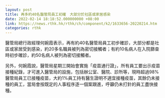 ```yaml
---
layout: post
title: 再多約40名醫管局員工初確　大部分於社區或家居感染
date: 2022-02-14 18:18:52.000000000 +08:00
link: https://news.rthk.hk/rthk/ch/component/k2/1633656-20220214.htm
categories: rthk
---
```


醫管局總行政經理何婉霞表示，再有約40名醫管局員工初步確診，大部分都是社區或家居受到感染，約20多名職員被列為密切接觸者；有約10名病人在入院篩查時初步確診，約50名病人被列為密切接觸者。

另外，何婉霞說，醫管局星期三開始會實施「疫苗通行證」，所有員工要出示疫苗接種紀錄，才可進入醫管局的設施，包括辦公室、醫院、診所等，現時超過98%醫管局員工已接種疫苗，大約1%員工持有醫生證明不適宜接種疫苗，其餘仍未接種的員工，當局會按既定的人事程序逐一個案跟進，呼籲仍未打針的員工盡快接種。
